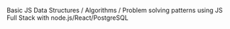 Basic JS
Data Structures / Algorithms / Problem solving patterns using JS
Full Stack with node.js/React/PostgreSQL
